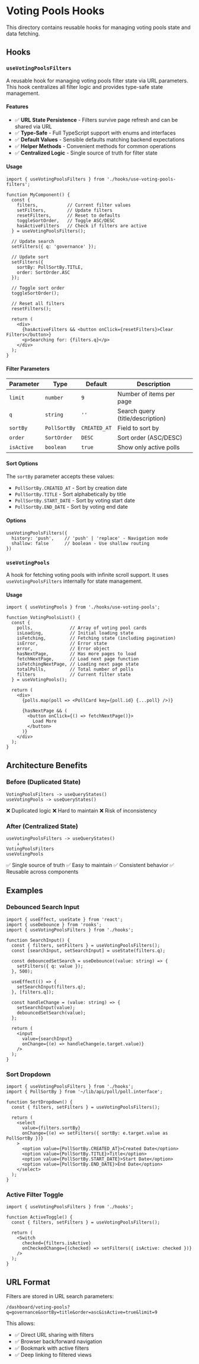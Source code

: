 # Voting Pools Hooks

This directory contains reusable hooks for managing voting pools state and data fetching.

## Hooks

### `useVotingPoolsFilters`

A reusable hook for managing voting pools filter state via URL parameters. This hook centralizes all filter logic and provides type-safe state management.

#### Features

- ✅ **URL State Persistence** - Filters survive page refresh and can be shared via URL
- ✅ **Type-Safe** - Full TypeScript support with enums and interfaces
- ✅ **Default Values** - Sensible defaults matching backend expectations
- ✅ **Helper Methods** - Convenient methods for common operations
- ✅ **Centralized Logic** - Single source of truth for filter state

#### Usage

```tsx
import { useVotingPoolsFilters } from './hooks/use-voting-pools-filters';

function MyComponent() {
  const { 
    filters,           // Current filter values
    setFilters,        // Update filters
    resetFilters,      // Reset to defaults
    toggleSortOrder,   // Toggle ASC/DESC
    hasActiveFilters   // Check if filters are active
  } = useVotingPoolsFilters();

  // Update search
  setFilters({ q: 'governance' });

  // Update sort
  setFilters({ 
    sortBy: PollSortBy.TITLE, 
    order: SortOrder.ASC 
  });

  // Toggle sort order
  toggleSortOrder();

  // Reset all filters
  resetFilters();

  return (
    <div>
      {hasActiveFilters && <button onClick={resetFilters}>Clear Filters</button>}
      <p>Searching for: {filters.q}</p>
    </div>
  );
}
```

#### Filter Parameters

| Parameter | Type | Default | Description |
|-----------|------|---------|-------------|
| `limit` | `number` | `9` | Number of items per page |
| `q` | `string` | `''` | Search query (title/description) |
| `sortBy` | `PollSortBy` | `CREATED_AT` | Field to sort by |
| `order` | `SortOrder` | `DESC` | Sort order (ASC/DESC) |
| `isActive` | `boolean` | `true` | Show only active polls |

#### Sort Options

The `sortBy` parameter accepts these values:

- `PollSortBy.CREATED_AT` - Sort by creation date
- `PollSortBy.TITLE` - Sort alphabetically by title
- `PollSortBy.START_DATE` - Sort by voting start date
- `PollSortBy.END_DATE` - Sort by voting end date

#### Options

```tsx
useVotingPoolsFilters({
  history: 'push',    // 'push' | 'replace' - Navigation mode
  shallow: false      // boolean - Use shallow routing
})
```

### `useVotingPools`

A hook for fetching voting pools with infinite scroll support. It uses `useVotingPoolsFilters` internally for state management.

#### Usage

```tsx
import { useVotingPools } from './hooks/use-voting-pools';

function VotingPoolsList() {
  const {
    polls,              // Array of voting pool cards
    isLoading,          // Initial loading state
    isFetching,         // Fetching state (including pagination)
    isError,            // Error state
    error,              // Error object
    hasNextPage,        // Has more pages to load
    fetchNextPage,      // Load next page function
    isFetchingNextPage, // Loading next page state
    totalPolls,         // Total number of polls
    filters             // Current filter state
  } = useVotingPools();

  return (
    <div>
      {polls.map(poll => <PollCard key={poll.id} {...poll} />)}
      
      {hasNextPage && (
        <button onClick={() => fetchNextPage()}>
          Load More
        </button>
      )}
    </div>
  );
}
```

## Architecture Benefits

### Before (Duplicated State)
```
VotingPoolsFilters -> useQueryStates()
useVotingPools -> useQueryStates()
```
❌ Duplicated logic
❌ Hard to maintain
❌ Risk of inconsistency

### After (Centralized State)
```
useVotingPoolsFilters -> useQueryStates()
    ↓
VotingPoolsFilters
useVotingPools
```
✅ Single source of truth
✅ Easy to maintain
✅ Consistent behavior
✅ Reusable across components

## Examples

### Debounced Search Input

```tsx
import { useEffect, useState } from 'react';
import { useDebounce } from 'rooks';
import { useVotingPoolsFilters } from './hooks';

function SearchInput() {
  const { filters, setFilters } = useVotingPoolsFilters();
  const [searchInput, setSearchInput] = useState(filters.q);

  const debouncedSetSearch = useDebounce((value: string) => {
    setFilters({ q: value });
  }, 500);

  useEffect(() => {
    setSearchInput(filters.q);
  }, [filters.q]);

  const handleChange = (value: string) => {
    setSearchInput(value);
    debouncedSetSearch(value);
  };

  return (
    <input 
      value={searchInput} 
      onChange={(e) => handleChange(e.target.value)} 
    />
  );
}
```

### Sort Dropdown

```tsx
import { useVotingPoolsFilters } from './hooks';
import { PollSortBy } from '~/lib/api/poll/poll.interface';

function SortDropdown() {
  const { filters, setFilters } = useVotingPoolsFilters();

  return (
    <select
      value={filters.sortBy}
      onChange={(e) => setFilters({ sortBy: e.target.value as PollSortBy })}
    >
      <option value={PollSortBy.CREATED_AT}>Created Date</option>
      <option value={PollSortBy.TITLE}>Title</option>
      <option value={PollSortBy.START_DATE}>Start Date</option>
      <option value={PollSortBy.END_DATE}>End Date</option>
    </select>
  );
}
```

### Active Filter Toggle

```tsx
import { useVotingPoolsFilters } from './hooks';

function ActiveToggle() {
  const { filters, setFilters } = useVotingPoolsFilters();

  return (
    <Switch
      checked={filters.isActive}
      onCheckedChange={(checked) => setFilters({ isActive: checked })}
    />
  );
}
```

## URL Format

Filters are stored in URL search parameters:

```
/dashboard/voting-pools?q=governance&sortBy=title&order=asc&isActive=true&limit=9
```

This allows:
- ✅ Direct URL sharing with filters
- ✅ Browser back/forward navigation
- ✅ Bookmark with active filters
- ✅ Deep linking to filtered views

